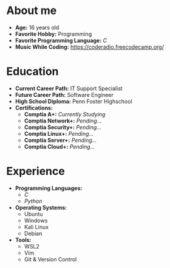 # About me

- **Age:** 16 years old
- **Favorite Hobby:** Programming
- **Favorite Programming Language:** *C*
- **Music While Coding:** https://coderadio.freecodecamp.org/

# Education

- **Current Career Path:** IT Support Specialist
- **Future Career Path:** Software Engineer
- **High School Diploma:** Penn Foster Highschool
- **Certifications:**
  - **Comptia A+:** *Currently Studying*
  - **Comptia Network+:** *Pending...*
  - **Comptia Security+:** *Pending...*
  - **Comptia Linux+:** *Pending...*
  - **Comptia Server+:** *Pending...*
  - **Comptia Cloud+:** *Pending...*


# Experience

- **Programming Languages:**
  - *C*
  - *Python*
- **Operating Systems:**
  - Ubuntu
  - Windows
  - Kali Linux
  - Debian
- **Tools:**
  - WSL2
  - Vim
  - Git & Version Control
